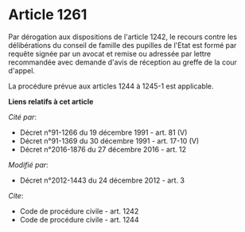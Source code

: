 # Article 1261

Par dérogation aux dispositions de l'article 1242, le recours contre les délibérations du conseil de famille des pupilles de
l'Etat est formé par requête signée par un avocat et remise ou adressée par lettre recommandée avec demande d'avis de
réception au greffe    de la cour d'appel. 

La procédure prévue aux articles 1244 à 1245-1 est applicable.

**Liens relatifs à cet article**

_Cité par_:

  - Décret n°91-1266 du 19 décembre 1991 - art. 81 (V)
  - Décret n°91-1369 du 30 décembre 1991 - art. 17-10 (V)
  - Décret n°2016-1876 du 27 décembre 2016 - art. 12

_Modifié par_:

  - Décret n°2012-1443 du 24 décembre 2012 - art. 3

_Cite_:

  - Code de procédure civile - art. 1242
  - Code de procédure civile - art. 1244
